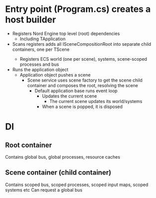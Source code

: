# Entry point (Program.cs) creates a host builder
* Registers Nord Engine top level (root) dependencies 
  * Including TApplication
* Scans registers adds all ISceneCompositionRoot<TScene> into separate child containers, one per TScene
  * Registers ECS world (one per scene), systems, scene-scoped processes and bus
* Runs the application object
  * Application object pushes a scene
    * Scene service uses scene factory to get the scene child container and composes the root, resolving the scene
      * Default application base runs event loop
        * Updates the current scene
          * The current scene updates its world/systems
        * When a scene is popped, it is disposed

# DI
## Root container
Contains global bus, global processes, resource caches

## Scene container (child container) 
Contains scoped bus, scoped processes, scoped input maps, scoped systems etc
Can request a global bus